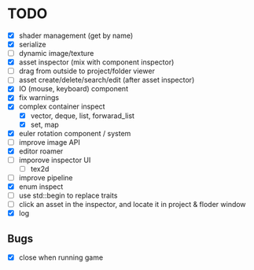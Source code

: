 # TODO

- [x] shader management (get by name)
- [x] serialize
- [ ] dynamic image/texture
- [x] asset inspector (mix with component inspector)
- [ ] drag from outside to project/folder viewer
- [ ] asset create/delete/search/edit (after asset inspector)
- [x] IO (mouse, keyboard) component
- [x] fix warnings
- [x] complex container inspect
  - [x] vector, deque, list, forwarad_list
  - [x] set, map
- [x] euler rotation component / system
- [ ] improve image API
- [x] editor roamer
- [ ] imporove inspector UI
  - [ ] tex2d
- [ ] improve pipeline
- [x] enum inspect
- [ ] use std::begin to replace traits
- [ ] click an asset in the inspector, and locate it in project & floder window
- [x] log

## Bugs

- [x] close when running game

